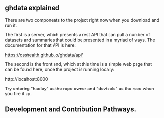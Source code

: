 ## ghdata explained

There are two components to the project right now when you download and run it.

The first is a server, which presents a rest API that can pull a number of datasets and summaries that could be presented in a myriad of ways.  The documentation for that API is here:

https://osshealth.github.io/ghdata/api/

The second is the front end, which at this time is a simple web page that can be found here, once the project is running locally:

http://localhost:8000

Try entering "hadley" as the repo owner and "devtools" as the repo when you fire it up.

## Development and Contribution Pathways.
